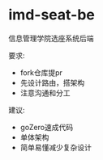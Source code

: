 # imd-seat-be
信息管理学院选座系统后端

要求:
- fork仓库提pr
- 先设计路由，搭架构
- 注意沟通和分工

建议:
- goZero速成代码
- 单体架构
- 简单易懂减少复杂设计
